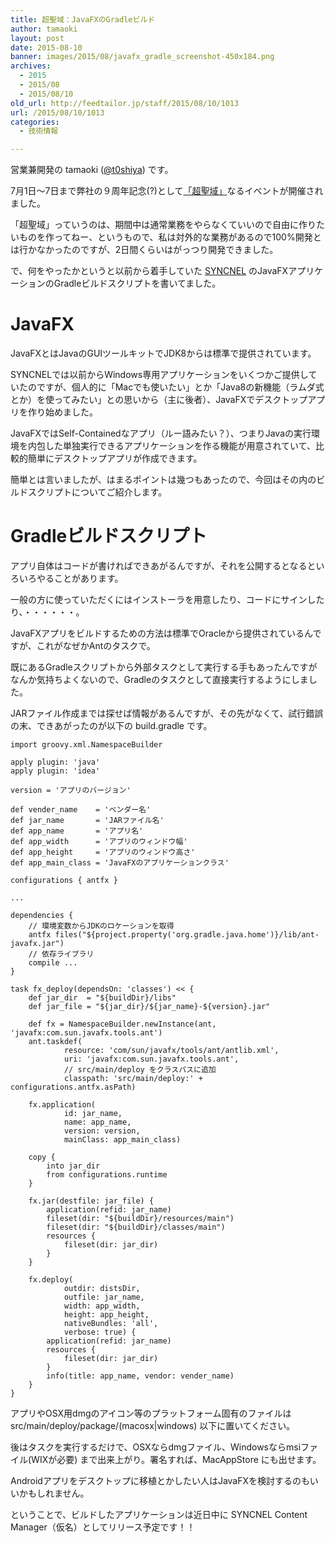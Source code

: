 ```yaml
---
title: 超聖域：JavaFXのGradleビルド
author: tamaoki
layout: post
date: 2015-08-10
banner: images/2015/08/javafx_gradle_screenshot-450x184.png
archives:
  - 2015
  - 2015/08
  - 2015/08/10
old_url: http://feedtailor.jp/staff/2015/08/10/1013
url: /2015/08/10/1013
categories:
  - 技術情報

---
```

営業兼開発の tamaoki ([@t0shiya](https://twitter.com/t0shiya)) です。

7月1日〜7日まで弊社の９周年記念(?)として[「超聖域」](http://feedtailor.jp/wp/?p=14425)なるイベントが開催されました。
  
「超聖域」っていうのは、期間中は通常業務をやらなくていいので自由に作りたいものを作ってねー、というもので、私は対外的な業務があるので100%開発とは行かなかったのですが、2日間くらいはがっつり開発できました。
  
で、何をやったかというと以前から着手していた [SYNCNEL](http://www.syncnel.biz) のJavaFXアプリケーションのGradleビルドスクリプトを書いてました。

<!--more-->

# JavaFX

JavaFXとはJavaのGUIツールキットでJDK8からは標準で提供されています。
  
SYNCNELでは以前からWindows専用アプリケーションをいくつかご提供していたのですが、個人的に「Macでも使いたい」とか「Java8の新機能（ラムダ式とか）を使ってみたい」との思いから（主に後者）、JavaFXでデスクトップアプリを作り始めました。
  
JavaFXではSelf-Containedなアプリ（ルー語みたい？）、つまりJavaの実行環境を内包した単独実行できるアプリケーションを作る機能が用意されていて、比較的簡単にデスクトップアプリが作成できます。
  
簡単とは言いましたが、はまるポイントは幾つもあったので、今回はその内のビルドスクリプトについてご紹介します。

# Gradleビルドスクリプト

アプリ自体はコードが書ければできあがるんですが、それを公開するとなるといろいろやることがあります。
  
一般の方に使っていただくにはインストーラを用意したり、コードにサインしたり、・・・・・・。

JavaFXアプリをビルドするための方法は標準でOracleから提供されているんですが、これがなぜかAntのタスクで。
  
既にあるGradleスクリプトから外部タスクとして実行する手もあったんですがなんか気持ちよくないので、Gradleのタスクとして直接実行するようにしました。
  
JARファイル作成までは探せば情報があるんですが、その先がなくて、試行錯誤の末、できあがったのが以下の build.gradle です。

    import groovy.xml.NamespaceBuilder
    
    apply plugin: 'java'
    apply plugin: 'idea'
    
    version = 'アプリのバージョン'
    
    def vender_name    = 'ベンダー名'
    def jar_name       = 'JARファイル名'
    def app_name       = 'アプリ名'
    def app_width      = 'アプリのウィンドウ幅'
    def app_height     = 'アプリのウィンドウ高さ'
    def app_main_class = 'JavaFXのアプリケーションクラス'
    
    configurations { antfx }
    
    ...
    
    dependencies {
        // 環境変数からJDKのロケーションを取得
        antfx files("${project.property('org.gradle.java.home')}/lib/ant-javafx.jar")
        // 依存ライブラリ
        compile ... 
    }
    
    task fx_deploy(dependsOn: 'classes') << {
        def jar_dir  = "${buildDir}/libs"
        def jar_file = "${jar_dir}/${jar_name}-${version}.jar"
    
        def fx = NamespaceBuilder.newInstance(ant, 'javafx:com.sun.javafx.tools.ant')
        ant.taskdef(
                resource: 'com/sun/javafx/tools/ant/antlib.xml',
                uri: 'javafx:com.sun.javafx.tools.ant',
                // src/main/deploy をクラスパスに追加
                classpath: 'src/main/deploy:' + configurations.antfx.asPath)
    
        fx.application(
                id: jar_name,
                name: app_name,
                version: version,
                mainClass: app_main_class)
    
        copy {
            into jar_dir
            from configurations.runtime
        }
    
        fx.jar(destfile: jar_file) {
            application(refid: jar_name)
            fileset(dir: "${buildDir}/resources/main")
            fileset(dir: "${buildDir}/classes/main")
            resources {
                fileset(dir: jar_dir)
            }
        }
    
        fx.deploy(
                outdir: distsDir,
                outfile: jar_name,
                width: app_width,
                height: app_height,
                nativeBundles: 'all',
                verbose: true) {
            application(refid: jar_name)
            resources {
                fileset(dir: jar_dir)
            }
            info(title: app_name, vendor: vender_name)
        }
    }
    

アプリやOSX用dmgのアイコン等のプラットフォーム固有のファイルは src/main/deploy/package/(macosx|windows) 以下に置いてください。
  
後はタスクを実行するだけで、OSXならdmgファイル、Windowsならmsiファイル(WIXが必要) まで出来上がり。署名すれば、MacAppStore にも出せます。
  
Androidアプリをデスクトップに移植とかしたい人はJavaFXを検討するのもいいかもしれません。

ということで、ビルドしたアプリケーションは近日中に SYNCNEL Content Manager（仮名）としてリリース予定です！！